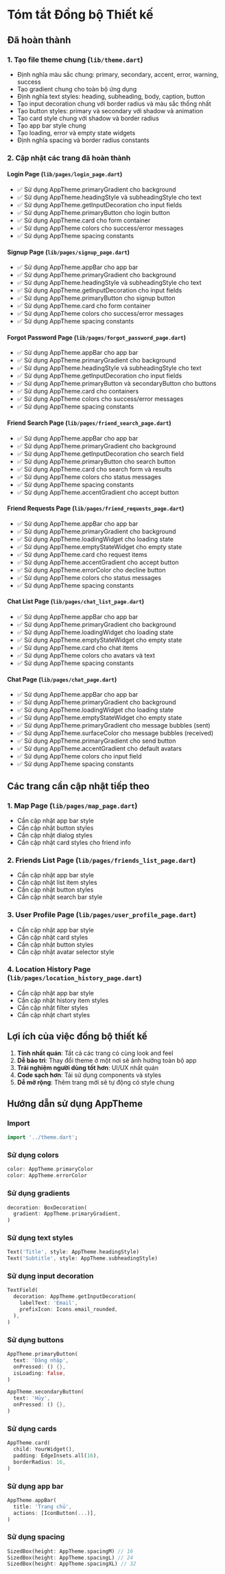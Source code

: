 # Tóm tắt Đồng bộ Thiết kế

## Đã hoàn thành

### 1. Tạo file theme chung (`lib/theme.dart`)
- Định nghĩa màu sắc chung: primary, secondary, accent, error, warning, success
- Tạo gradient chung cho toàn bộ ứng dụng
- Định nghĩa text styles: heading, subheading, body, caption, button
- Tạo input decoration chung với border radius và màu sắc thống nhất
- Tạo button styles: primary và secondary với shadow và animation
- Tạo card style chung với shadow và border radius
- Tạo app bar style chung
- Tạo loading, error và empty state widgets
- Định nghĩa spacing và border radius constants

### 2. Cập nhật các trang đã hoàn thành

#### Login Page (`lib/pages/login_page.dart`)
- ✅ Sử dụng AppTheme.primaryGradient cho background
- ✅ Sử dụng AppTheme.headingStyle và subheadingStyle cho text
- ✅ Sử dụng AppTheme.getInputDecoration cho input fields
- ✅ Sử dụng AppTheme.primaryButton cho login button
- ✅ Sử dụng AppTheme.card cho form container
- ✅ Sử dụng AppTheme colors cho success/error messages
- ✅ Sử dụng AppTheme spacing constants

#### Signup Page (`lib/pages/signup_page.dart`)
- ✅ Sử dụng AppTheme.appBar cho app bar
- ✅ Sử dụng AppTheme.primaryGradient cho background
- ✅ Sử dụng AppTheme.headingStyle và subheadingStyle cho text
- ✅ Sử dụng AppTheme.getInputDecoration cho input fields
- ✅ Sử dụng AppTheme.primaryButton cho signup button
- ✅ Sử dụng AppTheme.card cho form container
- ✅ Sử dụng AppTheme colors cho success/error messages
- ✅ Sử dụng AppTheme spacing constants

#### Forgot Password Page (`lib/pages/forgot_password_page.dart`)
- ✅ Sử dụng AppTheme.appBar cho app bar
- ✅ Sử dụng AppTheme.primaryGradient cho background
- ✅ Sử dụng AppTheme.headingStyle và subheadingStyle cho text
- ✅ Sử dụng AppTheme.getInputDecoration cho input fields
- ✅ Sử dụng AppTheme.primaryButton và secondaryButton cho buttons
- ✅ Sử dụng AppTheme.card cho containers
- ✅ Sử dụng AppTheme colors cho success/error messages
- ✅ Sử dụng AppTheme spacing constants

#### Friend Search Page (`lib/pages/friend_search_page.dart`)
- ✅ Sử dụng AppTheme.appBar cho app bar
- ✅ Sử dụng AppTheme.primaryGradient cho background
- ✅ Sử dụng AppTheme.getInputDecoration cho search field
- ✅ Sử dụng AppTheme.primaryButton cho search button
- ✅ Sử dụng AppTheme.card cho search form và results
- ✅ Sử dụng AppTheme colors cho status messages
- ✅ Sử dụng AppTheme spacing constants
- ✅ Sử dụng AppTheme.accentGradient cho accept button

#### Friend Requests Page (`lib/pages/friend_requests_page.dart`)
- ✅ Sử dụng AppTheme.appBar cho app bar
- ✅ Sử dụng AppTheme.primaryGradient cho background
- ✅ Sử dụng AppTheme.loadingWidget cho loading state
- ✅ Sử dụng AppTheme.emptyStateWidget cho empty state
- ✅ Sử dụng AppTheme.card cho request items
- ✅ Sử dụng AppTheme.accentGradient cho accept button
- ✅ Sử dụng AppTheme.errorColor cho decline button
- ✅ Sử dụng AppTheme colors cho status messages
- ✅ Sử dụng AppTheme spacing constants

#### Chat List Page (`lib/pages/chat_list_page.dart`)
- ✅ Sử dụng AppTheme.appBar cho app bar
- ✅ Sử dụng AppTheme.primaryGradient cho background
- ✅ Sử dụng AppTheme.loadingWidget cho loading state
- ✅ Sử dụng AppTheme.emptyStateWidget cho empty state
- ✅ Sử dụng AppTheme.card cho chat items
- ✅ Sử dụng AppTheme colors cho avatars và text
- ✅ Sử dụng AppTheme spacing constants

#### Chat Page (`lib/pages/chat_page.dart`)
- ✅ Sử dụng AppTheme.appBar cho app bar
- ✅ Sử dụng AppTheme.primaryGradient cho background
- ✅ Sử dụng AppTheme.loadingWidget cho loading state
- ✅ Sử dụng AppTheme.emptyStateWidget cho empty state
- ✅ Sử dụng AppTheme.primaryGradient cho message bubbles (sent)
- ✅ Sử dụng AppTheme.surfaceColor cho message bubbles (received)
- ✅ Sử dụng AppTheme.primaryGradient cho send button
- ✅ Sử dụng AppTheme.accentGradient cho default avatars
- ✅ Sử dụng AppTheme colors cho input field
- ✅ Sử dụng AppTheme spacing constants

## Các trang cần cập nhật tiếp theo

### 1. Map Page (`lib/pages/map_page.dart`)
- Cần cập nhật app bar style
- Cần cập nhật button styles
- Cần cập nhật dialog styles
- Cần cập nhật card styles cho friend info

### 2. Friends List Page (`lib/pages/friends_list_page.dart`)
- Cần cập nhật app bar style
- Cần cập nhật list item styles
- Cần cập nhật button styles
- Cần cập nhật search bar style

### 3. User Profile Page (`lib/pages/user_profile_page.dart`)
- Cần cập nhật app bar style
- Cần cập nhật card styles
- Cần cập nhật button styles
- Cần cập nhật avatar selector style

### 4. Location History Page (`lib/pages/location_history_page.dart`)
- Cần cập nhật app bar style
- Cần cập nhật history item styles
- Cần cập nhật filter styles
- Cần cập nhật chart styles

## Lợi ích của việc đồng bộ thiết kế

1. **Tính nhất quán**: Tất cả các trang có cùng look and feel
2. **Dễ bảo trì**: Thay đổi theme ở một nơi sẽ ảnh hưởng toàn bộ app
3. **Trải nghiệm người dùng tốt hơn**: UI/UX nhất quán
4. **Code sạch hơn**: Tái sử dụng components và styles
5. **Dễ mở rộng**: Thêm trang mới sẽ tự động có style chung

## Hướng dẫn sử dụng AppTheme

### Import
```dart
import '../theme.dart';
```

### Sử dụng colors
```dart
color: AppTheme.primaryColor
color: AppTheme.errorColor
```

### Sử dụng gradients
```dart
decoration: BoxDecoration(
  gradient: AppTheme.primaryGradient,
)
```

### Sử dụng text styles
```dart
Text('Title', style: AppTheme.headingStyle)
Text('Subtitle', style: AppTheme.subheadingStyle)
```

### Sử dụng input decoration
```dart
TextField(
  decoration: AppTheme.getInputDecoration(
    labelText: 'Email',
    prefixIcon: Icons.email_rounded,
  ),
)
```

### Sử dụng buttons
```dart
AppTheme.primaryButton(
  text: 'Đăng nhập',
  onPressed: () {},
  isLoading: false,
)

AppTheme.secondaryButton(
  text: 'Hủy',
  onPressed: () {},
)
```

### Sử dụng cards
```dart
AppTheme.card(
  child: YourWidget(),
  padding: EdgeInsets.all(16),
  borderRadius: 16,
)
```

### Sử dụng app bar
```dart
AppTheme.appBar(
  title: 'Trang chủ',
  actions: [IconButton(...)],
)
```

### Sử dụng spacing
```dart
SizedBox(height: AppTheme.spacingM) // 16
SizedBox(height: AppTheme.spacingL) // 24
SizedBox(height: AppTheme.spacingXL) // 32
``` 